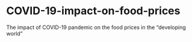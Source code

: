 # COVID-19-impact-on-food-prices
The impact of COVID-19 pandemic on the food prices in the “developing world”
